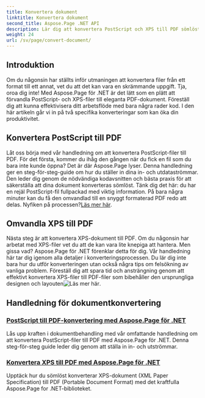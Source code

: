 ```yaml
---
title: Konvertera dokument
linktitle: Konvertera dokument
second_title: Aspose.Page .NET API
description: Lär dig att konvertera PostScript och XPS till PDF sömlöst med Aspose.Page för .NET. Följ våra detaljerade tutorials för enkel dokumentbehandling.
weight: 24
url: /sv/page/convert-document/
---
```

## Introduktion

Om du någonsin har ställts inför utmaningen att konvertera filer från ett format till ett annat, vet du att det kan vara en skrämmande uppgift. Tja, oroa dig inte! Med Aspose.Page för .NET är det lätt som en plätt att förvandla PostScript- och XPS-filer till eleganta PDF-dokument. Föreställ dig att kunna effektivisera ditt arbetsflöde med bara några rader kod. I den här artikeln går vi in på två specifika konverteringar som kan öka din produktivitet.

## Konvertera PostScript till PDF

Låt oss börja med vår handledning om att konvertera PostScript-filer till PDF. För det första, kommer du ihåg den gången när du fick en fil som du bara inte kunde öppna? Det är där Aspose.Page lyser. Denna handledning ger en steg-för-steg-guide om hur du ställer in dina in- och utdataströmmar. Den leder dig genom de nödvändiga kodavsnitten och bästa praxis för att säkerställa att dina dokument konverteras sömlöst. Tänk dig det här: du har en rejäl PostScript-fil fullpackad med viktig information. På bara några minuter kan du få den omvandlad till en snyggt formaterad PDF redo att delas. Nyfiken på processen?[Läs mer här](./postscript-to-pdf-conversion/).

## Omvandla XPS till PDF

Nästa steg är att konvertera XPS-dokument till PDF. Om du någonsin har arbetat med XPS-filer vet du att de kan vara lite knepiga att hantera. Men gissa vad? Aspose.Page för .NET förenklar detta för dig. Vår handledning här tar dig igenom alla detaljer i konverteringsprocessen. Du lär dig inte bara hur du utför konverteringen utan också några tips om felsökning av vanliga problem. Föreställ dig att spara tid och ansträngning genom att effektivt konvertera XPS-filer till PDF-filer som bibehåller den ursprungliga designen och layouten![Läs mer här](./converting-xps-to-pdf/).

## Handledning för dokumentkonvertering
### [PostScript till PDF-konvertering med Aspose.Page för .NET](./postscript-to-pdf-conversion/)
Lås upp kraften i dokumentbehandling med vår omfattande handledning om att konvertera PostScript-filer till PDF med Aspose.Page för .NET. Denna steg-för-steg guide leder dig genom att ställa in in- och utströmmar.
### [Konvertera XPS till PDF med Aspose.Page för .NET](./converting-xps-to-pdf/)
Upptäck hur du sömlöst konverterar XPS-dokument (XML Paper Specification) till PDF (Portable Document Format) med det kraftfulla Aspose.Page for .NET-biblioteket.